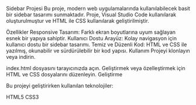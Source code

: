 Sidebar Projesi
Bu proje, modern web uygulamalarında kullanılabilecek basit bir sidebar tasarımı sunmaktadır. 
Proje, Visual Studio Code kullanılarak oluşturulmuştur ve HTML ile CSS kullanılarak geliştirilmiştir.

Özellikler
Responsive Tasarım:     Farklı ekran boyutlarına uyum sağlayan esnek bir yapıya sahiptir.
Kullanıcı Dostu Arayüz: Kolay navigasyon için kullanıcı dostu bir sidebar tasarımı.
Temiz ve Düzenli Kod:   HTML ve CSS ile yazılmış, okunabilir ve sürdürülebilir bir kod yapısı.
Kullanım
Projeyi klonlayın veya indirin.

index.html dosyasını tarayıcınızda açın.
Geliştirmek veya özelleştirmek için HTML ve CSS dosyalarını düzenleyin.
Geliştirme


Bu projeyi geliştirirken kullanılan teknolojiler:

HTML5
CSS3

